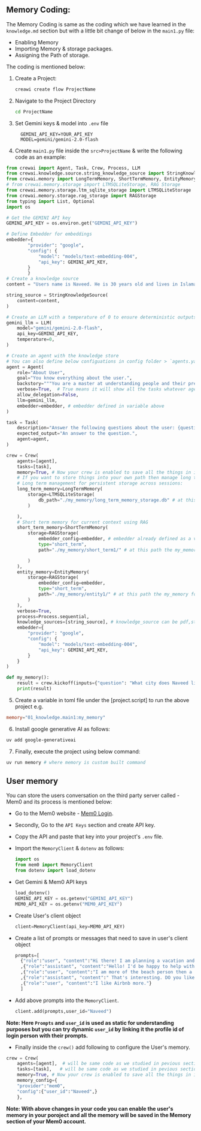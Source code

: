 ## Memory Coding:

The Memory Coding is same as the coding which we have learned in the `knowledge.md` section but with a little bit change of below in the `main1.py` file:

- Enabling Memory
- Importing Memory & storage packages.
- Assigning the Path of storage.

The coding is mentioned below:

1. Create a Project:
   ```bash
   creawi create flow ProjectName
   ```
2. Navigate to the Project Directory
   ```bash
   cd ProjectName
   ```
3. Set Gemini keys & model into `.env` file

   ```.env
     GEMINI_API_KEY=YOUR_API_KEY
     MODEL=gemini/gemini-2.0-flash
   ```

4. Create `main1.py` file inside the `src>ProjectName` & write the following code as an example:

```python
from crewai import Agent, Task, Crew, Process, LLM
from crewai.knowledge.source.string_knowledge_source import StringKnowledgeSource
from crewai.memory import LongTermMemory, ShortTermMemory, EntityMemory
# from crewai.memory.storage import LTMSQLiteStorage, RAG Storage
from crewai.memory.storage.ltm_sqlite_storage import LTMSQLiteStorage
from crewai.memory.storage.rag_storage import RAGStorage
from typing import List, Optional
import os

# Get the GEMINI API key
GEMINI_API_KEY = os.environ.get("GEMINI_API_KEY")

# Define Embedder for embeddings
embedder={
        "provider": "google",
        "config": {
            "model": "models/text-embedding-004",
            "api_key": GEMINI_API_KEY,
        }
        }
# Create a knowledge source
content = "Users name is Naveed. He is 30 years old and lives in Islamabad,Pakistan. Working as a sub-contractor at Johal & Co"

string_source = StringKnowledgeSource(
    content=content,
)

# Create an LLM with a temperature of 0 to ensure deterministic outputs
gemini_llm = LLM(
    model="gemini/gemini-2.0-flash",
    api_key=GEMINI_API_KEY,
    temperature=0,
)

# Create an agent with the knowledge store
# You can also define below configuations in config folder > `agents.yaml` file
agent = Agent(
    role="About User",
    goal="You know everything about the user.",
    backstory="""You are a master at understanding people and their preferences.""",
    verbose=True,  # True means it will show all the tasks whatever agent is performing
    allow_delegation=False,
    llm=gemini_llm,
    embedder=embedder, # embedder defined in variable above
)

task = Task(
    description="Answer the following questions about the user: {question}",
    expected_output="An answer to the question.",
    agent=agent,
)

crew = Crew(
    agents=[agent],
    tasks=[task],
    memory=True, # Now your crew is enabled to save all the things in its default folder storage.
    # If you want to store things into your own path then manage long term, short term & Entity memory as follows:
    # Long term management for persistent storage across sessions:
    long_term_memory=LongTermMemory(
        storage=LTMSQLiteStorage(
            db_path="./my_memory/long_term_memory_storage.db" # at this path the my_memory folder will be created to store the memory
        )

    ),
    # Short term memory for current context using RAG
    short_term_memory=ShortTermMemory(
        storage=RAGStorage(
            embedder_config=embedder, # embedder already defined as a variavle above
            type="short_term",
            path="./my_memory/short_term1/" # at this path the my_memory folder will be created to store the short term memory

        )
    ),
    entity_memory=EntityMemory(
        storage=RAGStorage(
            embedder_config=embedder,
            type="short_term",
            path="./my_memory/entity1/" # at this path the my_memory folder will be created to store the Entity memory
        )
    ),
    verbose=True,
    process=Process.sequential,
    knowledge_sources=[string_source], # knowledge_source can be pdf,string,json etc but we are currently working with simple string
    embedder={
        "provider": "google",
        "config": {
            "model": "models/text-embedding-004",
            "api_key": GEMINI_API_KEY,
        }
    }
)

def my_memory():
    result = crew.kickoff(inputs={"question": "What city does Naveed live in and how old is he?"})
    print(result)
```

5. Create a variable in toml file under the [project.script] to run the above project e.g.

```toml
memory="01_knowledge.main1:my_memory"
```

6. Install google generative AI as follows:

```bash
uv add google-generativeai
```

7. Finally, execute the project using below command:

```bash
uv run memory # where memory is custom built command
```

## User memory

You can store the users conversation on the third party server called - Mem0 and its process is mentioned below:

- Go to the Mem0 website - [Mem0 Login](https://app.mem0.ai/login).
- Secondly, Go to the `API Keys` section and create API key.
- Copy the API and paste that key into your project's `.env` file.
- Import the `MemoryClient` & `dotenv` as follows:

  ```python
  import os
  from mem0 import MemoryClient
  from dotenv import load_dotenv
  ```

- Get Gemini & Mem0 API keys

  ```python
  load_dotenv()
  GEMINI_API_KEY = os.getenv("GEMINI_API_KEY")
  MEM0_API_KEY = os.getenv("MEM0_API_KEY")
  ```

- Create User's client object

  ```python
  client=MemoryClient(api_key=MEM0_API_KEY)
  ```

- Create a list of prompts or messages that need to save in user's client object

  ```python
  prompts=[
    {"role":"user", "content":"Hi there! I am planning a vacation and could use some advice."}
    ,{"role":"assistant", "content":"Hello! I'd be happy to help with your vacation planning. What kind of destination do you prefer?"}
    ,{"role":"user", "content":"I am more of the beach person then a mountain person."}
    ,{"role":"assistant", "content":" That's interesting. DO you like Hotels or Airbnb?"}
    ,{"role":"user", "content":"I like Airbnb more."}
    ]
  ```

- Add above prompts into the `MemoryClient`.
  ```python
  client.add(prompts,user_id="Naveed")
  ```

**Note: Here `Prompts` and `user_id` is used as static for understanding purposes but you can try dynamic `user_id` by linking it the profile id of login person with their prompts.**

- Finally inside the `crew()` add following to configure the User's memory.

```python
crew = Crew(
    agents=[agent],  # will be same code as we studied in pevious section
    tasks=[task],   # will be same code as we studied in pevious section
    memory=True, # Now your crew is enabled to save all the things in its default folder storage.
    memory_config={
    "provider":"mem0",
    "config":{"user_id":"Naveed",}
    },
```

**Note: With above changes in your code you can enable the user's memory in your poroject and all the memory will be saved in the Memory section of your Mem0 account.**
